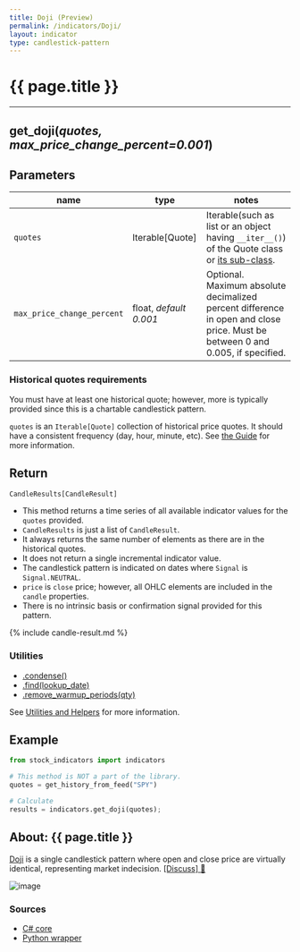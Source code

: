```yaml
---
title: Doji (Preview)
permalink: /indicators/Doji/
layout: indicator
type: candlestick-pattern
---
```


# {{ page.title }}
<hr>

## **get_doji**(*quotes, max_price_change_percent=0.001*)
    
## Parameters

| name | type | notes
| -- |-- |--
| `quotes` | Iterable[Quote] | Iterable(such as list or an object having `__iter__()`) of the Quote class or [its sub-class]({{site.baseurl}}/guide/#using-custom-quote-classes).
| `max_price_change_percent` | float, *default 0.001* | Optional.  Maximum absolute decimalized percent difference in open and close price.  Must be between 0 and 0.005, if specified.

### Historical quotes requirements

You must have at least one historical quote; however, more is typically provided since this is a chartable candlestick pattern.

`quotes` is an `Iterable[Quote]` collection of historical price quotes.  It should have a consistent frequency (day, hour, minute, etc).  See [the Guide]({{site.baseurl}}/guide/#historical-quotes) for more information.

## Return

```python
CandleResults[CandleResult]
```

- This method returns a time series of all available indicator values for the `quotes` provided.
- `CandleResults` is just a list of `CandleResult`.
- It always returns the same number of elements as there are in the historical quotes.
- It does not return a single incremental indicator value.
- The candlestick pattern is indicated on dates where `Signal` is `Signal.NEUTRAL`.
- `price` is `close` price; however, all OHLC elements are included in the `candle` properties.
- There is no intrinsic basis or confirmation signal provided for this pattern.

{% include candle-result.md %}

### Utilities

- [.condense()]({{site.baseurl}}/utilities#condense)
- [.find(lookup_date)]({{site.baseurl}}/utilities#find-indicator-result-by-date)
- [.remove_warmup_periods(qty)]({{site.baseurl}}/utilities#remove-warmup-periods)

See [Utilities and Helpers]({{site.baseurl}}/utilities#utilities-for-indicator-results) for more information.

## Example

```python
from stock_indicators import indicators

# This method is NOT a part of the library.
quotes = get_history_from_feed("SPY")

# Calculate
results = indicators.get_doji(quotes);
```

## About: {{ page.title }}

[Doji](https://en.wikipedia.org/wiki/Doji) is a single candlestick pattern where open and close price are virtually identical, representing market indecision.
[[Discuss] :speech_balloon:]({{site.github.base_repository_url}}/discussions/734 "Community discussion about this indicator")

![image]({{site.charturl}}/Doji.png)

### Sources

- [C# core]({{site.base_sourceurl}}/a-d/Doji/Doji.cs)
- [Python wrapper]({{site.sourceurl}}/doji.py)
